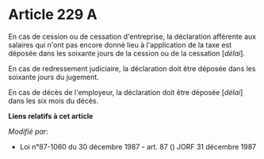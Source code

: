 # Article 229 A

En cas de cession ou de cessation d'entreprise, la déclaration afférente aux salaires qui n'ont pas encore donné lieu à
l'application de la taxe est déposée dans les soixante jours de la cession ou de la cessation [*délai*].

En cas de redressement judiciaire, la déclaration doit être déposée dans les soixante jours du jugement.

En cas de décès de l'employeur, la déclaration doit être déposée [*délai*] dans les six mois du décès.

**Liens relatifs à cet article**

_Modifié par_:

  - Loi n°87-1060 du 30 décembre 1987 - art. 87 () JORF 31 décembre 1987
